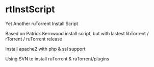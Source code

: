 rtInstScript
============

Yet Another ruTorrent Install Script 

Based on Patrick Kernwood install script, but with lastest libTorrent / rTorrent / ruTorrent release

Install apache2 with php & ssl support

Using SVN to install ruTorrent & ruTorrent/plugins

